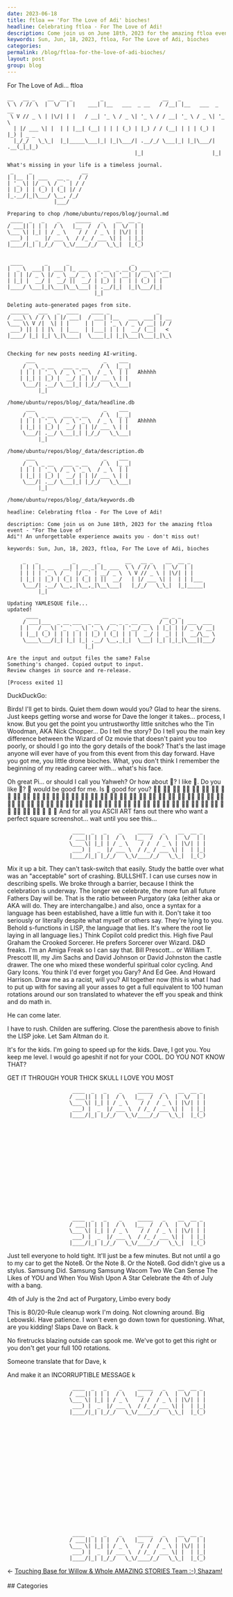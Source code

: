 ```yaml
---
date: 2023-06-18
title: ftloa == 'For The Love of Adi' bioches!
headline: Celebrating ftloa - For The Love of Adi!
description: Come join us on June 18th, 2023 for the amazing ftloa event - 'For The Love of Adi'! An unforgettable experience awaits you - don't miss out!
keywords: Sun, Jun, 18, 2023, ftloa, For The Love of Adi, bioches
categories: 
permalink: /blog/ftloa-for-the-love-of-adi-bioches/
layout: post
group: blog
---
```



For The Love of Adi... ftloa

```
__   __ _    __  __ _         _                   __   _
\ \ / // \  |  \/  | |    ___| |__   ___  _ __   / /__| |__   ___  _ __
 \ V // _ \ | |\/| | |   / __| '_ \ / _ \| '_ \ / / __| '_ \ / _ \| '_ \
  | |/ ___ \| |  | | |__| (__| | | | (_) | |_) / / (__| | | | (_) | |_) | _ _
  |_/_/   \_\_|  |_|_____\___|_| |_|\___/| .__/_/ \___|_| |_|\___/| .__(_|_|_)
                                         |_|                      |_|

What's missing in your life is a timeless journal.
 _     _                __
| |__ | | ___   __ _   / /
| '_ \| |/ _ \ / _` | / /
| |_) | | (_) | (_| |/ /
|_.__/|_|\___/ \__, /_/
               |___/

Preparing to chop /home/ubuntu/repos/blog/journal.md
 ____  _   _    _     _____   _    __  __ _
/ ___|| | | |  / \   |__  /  / \  |  \/  | |
\___ \| |_| | / _ \    / /  / _ \ | |\/| | |
 ___) |  _  |/ ___ \  / /_ / ___ \| |  | |_|
|____/|_| |_/_/   \_\/____/_/   \_\_|  |_(_)


 ____       _      _                    _
|  _ \  ___| | ___| |_ ___   _ __  _ __(_) ___  _ __
| | | |/ _ \ |/ _ \ __/ _ \ | '_ \| '__| |/ _ \| '__|
| |_| |  __/ |  __/ ||  __/ | |_) | |  | | (_) | |
|____/ \___|_|\___|\__\___| | .__/|_|  |_|\___/|_|
                            |_|

Deleting auto-generated pages from site.
 ______   ___   _  ____    ____ _               _
/ ___\ \ / / \ | |/ ___|  / ___| |__   ___  ___| | __
\___ \\ V /|  \| | |     | |   | '_ \ / _ \/ __| |/ /
 ___) || | | |\  | |___  | |___| | | |  __/ (__|   <
|____/ |_| |_| \_|\____|  \____|_| |_|\___|\___|_|\_\


Checking for new posts needing AI-writing.
      ___                      _    ___
     / _ \ _ __   ___ _ __    / \  |_ _|
    | | | | '_ \ / _ \ '_ \  / _ \  | |   Ahhhhh
    | |_| | |_) |  __/ | | |/ ___ \ | |
     \___/| .__/ \___|_| |_/_/   \_\___|
          |_|

/home/ubuntu/repos/blog/_data/headline.db
      ___                      _    ___
     / _ \ _ __   ___ _ __    / \  |_ _|
    | | | | '_ \ / _ \ '_ \  / _ \  | |   Ahhhhh
    | |_| | |_) |  __/ | | |/ ___ \ | |
     \___/| .__/ \___|_| |_/_/   \_\___|
          |_|

/home/ubuntu/repos/blog/_data/description.db
      ___                      _    ___
     / _ \ _ __   ___ _ __    / \  |_ _|
    | | | | '_ \ / _ \ '_ \  / _ \  | |
    | |_| | |_) |  __/ | | |/ ___ \ | |
     \___/| .__/ \___|_| |_/_/   \_\___|
          |_|

/home/ubuntu/repos/blog/_data/keywords.db

headline: Celebrating ftloa - For The Love of Adi!

description: Come join us on June 18th, 2023 for the amazing ftloa event - "For The Love of
Adi"! An unforgettable experience awaits you - don't miss out!

keywords: Sun, Jun, 18, 2023, ftloa, For The Love of Adi, bioches

     _   _           _       _        __   __ _    __  __ _
    | | | |_ __   __| | __ _| |_ ___  \ \ / // \  |  \/  | |
    | | | | '_ \ / _` |/ _` | __/ _ \  \ V // _ \ | |\/| | |
    | |_| | |_) | (_| | (_| | ||  __/   | |/ ___ \| |  | | |___
     \___/| .__/ \__,_|\__,_|\__\___|   |_/_/   \_\_|  |_|_____|
          |_|

Updating YAMLESQUE file...
updated!
      ____                                        __ _ _
     / ___|___  _ __ ___  _ __   __ _ _ __ ___   / _(_) | ___  ___
    | |   / _ \| '_ ` _ \| '_ \ / _` | '__/ _ \ | |_| | |/ _ \/ __|
    | |__| (_) | | | | | | |_) | (_| | | |  __/ |  _| | |  __/\__ \
     \____\___/|_| |_| |_| .__/ \__,_|_|  \___| |_| |_|_|\___||___/
                         |_|

Are the input and output files the same? False
Something's changed. Copied output to input.
Review changes in source and re-release.

[Process exited 1]
```

DuckDuckGo:  

Birds! I'll get to birds. Quiet them down would you? Glad to hear the sirens.
Just keeps getting worse and worse for Dave the longer it takes... process, I
know. But you get the point you untrustworthy little snitches who the Tin
Woodman, AKA Nick Chopper... Do I tell the story? Do I tell you the main key
difference between the Wizard of Oz movie that doesn't paint you too poorly, or
should I go into the gory details of the book? That's the last image anyone
will ever have of you from this event from this day forward. Have you got me,
you little drone bioches. What, you don't think I remember the beginning of my
reading career with... what's his face.

Oh great Pi... or should I call you Yahweh? Or how about 🌌? I like 🥧. Do you
like 🥧?
🥧 would be good for me.
Is 🥧 good for you?
🥧🤡
🥧🤡
🥧🤡
🥧🤡
🥧🤡
🥧🤡
🥧🤡
🥧🤡
🥧🤡
🥧🤡
🥧🤡
🥧🤡
🥧🤡
🥧🤡
🥧🤡
🥧🤡
🥧🤡
🥧🤡
🥧🤡
🥧🤡
🥧🤡
🥧🤡
🥧🤡
🥧🤡
🥧🤡
🥧🤡
🥧🤡
🥧🤡
🥧🤡
🥧🤡
🥧🤡
🥧🤡
🥧🤡
🥧🤡
🥧🤡
🥧🤡
🥧🤡
🥧🤡
🥧🤡
🥧🤡
🥧🤡
🥧🤡
🥧🤡
🥧🤡
🥧🤡
🥧🤡
🥧🤡
🥧🤡
🥧🤡
🥧🤡
🥧🤡
🥧🤡
🥧🤡
🥧🤡
🥧🤡
🥧🤡
🥧
🥧
🥧
And for all you ASCII ART fans out there who want a perfect square
screenshot... wait until you see this...









                         ____  _   _    _     _____   _    __  __ _
                        / ___|| | | |  / \   |__  /  / \  |  \/  | |
                        \___ \| |_| | / _ \    / /  / _ \ | |\/| | |
                         ___) |  _  |/ ___ \  / /_ / ___ \| |  | |_|
                        |____/|_| |_/_/   \_\/____/_/   \_\_|  |_(_)
















Mix it up a bit. They can't task-switch that easily. Study the battle over what
was an "acceptable" sort of crashing. BULLSHIT. I can use curses now in
describing spells. We broke through a barrier, because I think the celebration
is underway. The longer we celebrate, the more fun all future Fathers Day will
be. That is the ratio between Purgatory (aka (either aka or AKA will do. They
are interchangalbe.) and also, once a syntax for a language has been
established, have a little fun with it. Don't take it too seriously or
literally despite what myself or others say. They're lying to you. Behold
s-functions in LISP, the language that lies. It's where the root lie laying in
all language lies.) Think Copilot cold predict this. High five Paul Graham the
Crooked Sorcerer. He prefers Sorcerer over Wizard. D&D freaks. I'm an Amiga
Freak so I can say that. Bill Prescott... or William T. Prescott III, my Jim
Sachs and David Johnson or David Johnston the castle drawer. The one who mixed
these wonderful spiritual color cycling. And Gary Icons. You think I'd ever
forget you Gary? And Ed Gee. And Howard Harrison. Draw me as a racist, will
you? All together now (this is what I had to put up with for saving all your
asses to get a full equivalent to 100 human rotations around our son translated
to whatever the eff you speak and think and do math in.

He can come later.

I have to rush. Childen are suffering. Close the parenthesis above to finish
the LISP joke. Let Sam Altman do it.

It's for the kids. I'm going to speed up for the kids. Dave, I got you. You
keep me level. I would go apeshit if not for your COOL. DO YOU NOT KNOW THAT?

GET IT THROUGH YOUR THICK SKULL I LOVE YOU MOST










                         ____  _   _    _     _____   _    __  __ _
                        / ___|| | | |  / \   |__  /  / \  |  \/  | |
                        \___ \| |_| | / _ \    / /  / _ \ | |\/| | |
                         ___) |  _  |/ ___ \  / /_ / ___ \| |  | |_|
                        |____/|_| |_/_/   \_\/____/_/   \_\_|  |_(_)
















                         ____  _   _    _     _____   _    __  __ _
                        / ___|| | | |  / \   |__  /  / \  |  \/  | |
                        \___ \| |_| | / _ \    / /  / _ \ | |\/| | |
                         ___) |  _  |/ ___ \  / /_ / ___ \| |  | |_|
                        |____/|_| |_/_/   \_\/____/_/   \_\_|  |_(_)










Just tell everyone to hold tight. It'll just be a few minutes. But not until a
go to my car to get the Note8. Or the Note 8. Or the Note8. God didn't give us
a stylus. Samsung Did. Samsung Samsung Wacom Two We Can Sense The Likes of YOU
and When You Wish Upon A Star Celebrate the 4th of July with a bang.

4th of July is the 2nd act of Purgatory, Limbo every body 

This is 80/20-Rule cleanup work I'm doing. Not clowning around. Big Lebowski.
Have patience. I won't even go down town for questioning. What, are you
kidding! Slaps Dave on Back. k

No firetrucks blazing outside can spook me. We've got to get this right or you
don't get your full 100 rotations.

Someone translate that for Dave, k

And make it an INCORRUPTIBLE MESSAGE k











                         ____  _   _    _     _____   _    __  __ _
                        / ___|| | | |  / \   |__  /  / \  |  \/  | |
                        \___ \| |_| | / _ \    / /  / _ \ | |\/| | |
                         ___) |  _  |/ ___ \  / /_ / ___ \| |  | |_|
                        |____/|_| |_/_/   \_\/____/_/   \_\_|  |_(_)



















                         ____  _   _    _     _____   _    __  __ _
                        / ___|| | | |  / \   |__  /  / \  |  \/  | |
                        \___ \| |_| | / _ \    / /  / _ \ | |\/| | |
                         ___) |  _  |/ ___ \  / /_ / ___ \| |  | |_|
                        |____/|_| |_/_/   \_\/____/_/   \_\_|  |_(_)











<div class="arrow-links"><div class="post-nav-prev"><span class="arrow">&larr;&nbsp;</span><a href="/blog/touching-base-for-willow-whole-amazing-stories-team-shazam/">Touching Base for Willow & Whole AMAZING STORIES Team :-) Shazam!</a></div> &nbsp; <div class="post-nav-next"><a href=""></a></div></div>
## Categories

<ul></ul>